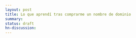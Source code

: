 ```yaml
---
layout: post
title: Lo que aprendí tras comprarme un nombre de dominio
summary:
status: draft
hn-discussion:
---
```



